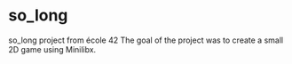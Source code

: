 # so_long
so_long project from école 42
The goal of the project was to create a small 2D game using Minilibx.
